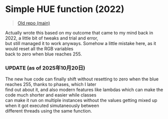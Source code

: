 <!-- crazy shit oat. -->

# Simple HUE function (2022)
> [Old repo (main)](https://github.com/GetMbr/My-first-HSL-code-C-/tree/main)

Actually wrote this based on my outcome that came to my mind back in 2022, a little bit of tweaks and trial and error, </br>
but still managed it to work anyways. Somehow a little mistake here, as it would reset all the RGB variables           </br>
back to zero when blue reaches 255.                                                                                    </br>

### UPDATE (as of 2025年10月20日)
The new hue code can finally shift without resetting to zero when the blue reaches 255, thanks to phases, which I later  </br>
find out about it, and also modern features like lambdas which can make the code much shorter and easier while classes   </br>
can make it run on multiple instances without the values getting mixed up when it got executed simutaneously between     </br>
different threads using the same function.                                                                               </br>

